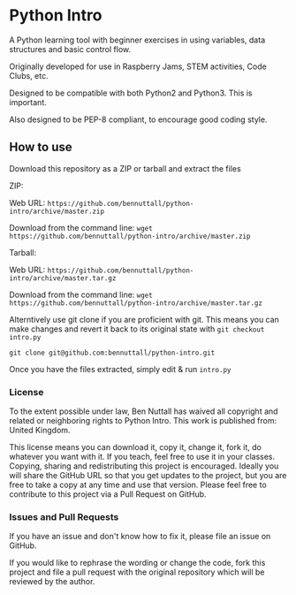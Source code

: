 # Python Intro

A Python learning tool with beginner exercises in using variables, data structures and basic control flow.

Originally developed for use in Raspberry Jams, STEM activities, Code Clubs, etc.

Designed to be compatible with both Python2 and Python3. This is important.

Also designed to be PEP-8 compliant, to encourage good coding style.

## How to use

Download this repository as a ZIP or tarball and extract the files

ZIP:

Web URL: ``` https://github.com/bennuttall/python-intro/archive/master.zip ```

Download from the command line: ``` wget https://github.com/bennuttall/python-intro/archive/master.zip ```

Tarball:

Web URL: ``` https://github.com/bennuttall/python-intro/archive/master.tar.gz ```

Download from the command line: ``` wget https://github.com/bennuttall/python-intro/archive/master.tar.gz ```

Alterntively use git clone if you are proficient with git. This means you can make changes and revert it back to its original state with ``` git checkout intro.py ```

``` git clone git@github.com:bennuttall/python-intro.git ```

Once you have the files extracted, simply edit & run ```intro.py```

### License

To the extent possible under law, Ben Nuttall has waived all copyright and related or neighboring rights to Python Intro. This work is published from: United Kingdom.

This license means you can download it, copy it, change it, fork it, do whatever you want with it. If you teach, feel free to use it in your classes. Copying, sharing and redistributing this project is encouraged. Ideally you will share the GitHub URL so that you get updates to the project, but you are free to take a copy at any time and use that version. Please feel free to contribute to this project via a Pull Request on GitHub.

### Issues and Pull Requests

If you have an issue and don't know how to fix it, please file an issue on GitHub.

If you would like to rephrase the wording or change the code, fork this project and file a pull request with the original repository which will be reviewed by the author.
